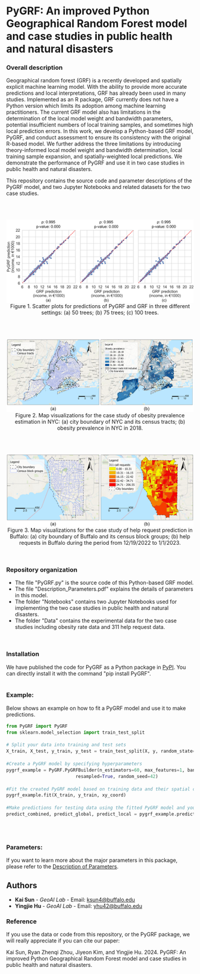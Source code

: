# PyGRF: An improved Python Geographical Random Forest model and case studies in public health and natural disasters

### Overall description
Geographical random forest (GRF) is a recently developed and spatially explicit machine learning model. With the ability to provide more accurate predictions and local interpretations, GRF has already been used in many studies. Implemented as an R package, GRF currently does not have a Python version which limits its adoption among machine learning practitioners. The current GRF model also has limitations in the determination of the local model weight and bandwidth parameters, potential insufficient numbers of local training samples, and sometimes high local prediction errors. In this work, we develop a Python-based GRF model, PyGRF, and conduct assessment to ensure its consistency with the original R-based model. We further address the three limitations by introducing theory-informed local model weight and bandwidth determination, local training sample expansion, and spatially-weighted local predictions. We demonstrate the performance of PyGRF and use it in two case studies in public health and natural disasters.

This repository contains the source code and parameter descriptions of the PyGRF model, and two Jupyter Notebooks and related datasets for the two case studies.


<br />
<br />

<p align="center">
<img align="center" src="Figs/Consistency.jpg" width="600" />
<br />
Figure 1. Scatter plots for predictions of PyGRF and GRF in three different settings: (a) 50 trees; (b) 75 trees; (c) 100 trees.
</p>

<br />
<br />
<p align="center">
<img align="center" src="Figs/Obesity.jpg" width="600" />
<br />
Figure 2. Map visualizations for the case study of obesity prevalence estimation in NYC: (a) city boundary of NYC and its census tracts; (b) obesity prevalence in NYC in 2018.
</p>
<br />

<br />
<p align="center">
<img align="center" src="Figs/311.jpg" width="600" />
<br />
Figure 3. Map visualizations for the case study of help request prediction in Buffalo: (a) city boundary of Buffalo and its census block groups; (b) help requests in Buffalo during the period from 12/19/2022 to 1/1/2023.
</p>
<br />



### Repository organization

* The file "PyGRF.py" is the source code of this Python-based GRF model.
* The file "Description_Parameters.pdf" explains the details of parameters in this model.
* The folder "Notebooks" contains two Jupyter Notebooks used for implementing the two case studies in public health and natural disasters.
* The folder "Data" contains the experimental data for the two case studies including obesity rate data and 311 help request data.
<br />



### Installation

We have published the code for PyGRF as a Python package in [PyPI](https://pypi.org/project/PyGRF/). You can directly install it with the command "pip install PyGRF". 
<br />
<br />



### Example:

Below shows an example on how to fit a PyGRF model and use it to make predictions.

```python
from PyGRF import PyGRF
from sklearn.model_selection import train_test_split

# Split your data into training and test sets
X_train, X_test, y_train, y_test = train_test_split(X, y, random_state=42)

#Create a PyGRF model by specifying hyperparameters
pygrf_example = PyGRF.PyGRFBuilder(n_estimators=60, max_features=1, band_width=39, train_weighted=True, predict_weighted=True, bootstrap=False,
                          resampled=True, random_seed=42)

#Fit the created PyGRF model based on training data and their spatial coordinates						  
pygrf_example.fit(X_train, y_train, xy_coord)

#Make predictions for testing data using the fitted PyGRF model and you specified local model weight 
predict_combined, predict_global, predict_local = pygrf_example.predict(X_test, coords_test, local_weight=0.46)
```
<br />
<br />


### Parameters:
If you want to learn more about the major parameters in this package, please refer to the [Description of Parameters](https://github.com/geoai-lab/PyGRF/blob/master/Description_Parameters.pdf).



## Authors
* **Kai Sun** - *GeoAI Lab* - Email: ksun4@buffalo.edu
* **Yingjie Hu** - *GeoAI Lab* - Email: yhu42@buffalo.edu


### Reference
If you use the data or code from this repository, or the PyGRF package, we will really appreciate if you can cite our paper:

Kai Sun, Ryan Zhenqi Zhou, Jiyeon Kim, and Yingjie Hu. 2024. PyGRF: An improved Python Geographical Random Forest model and case studies in public health and natural disasters.


